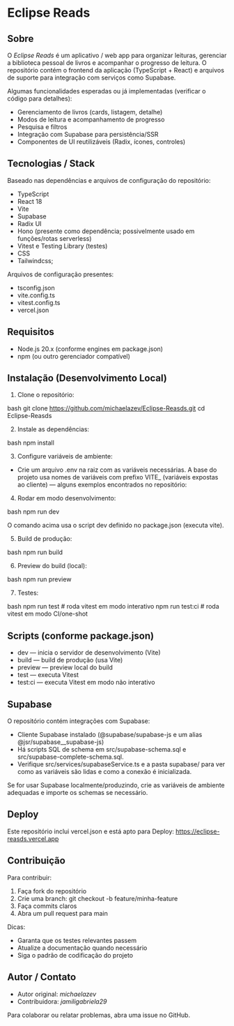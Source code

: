 # Eclipse Reads

## Sobre

O *Eclipse Reads* é um aplicativo / web app para organizar leituras, gerenciar a biblioteca pessoal de livros e acompanhar o progresso de leitura. O repositório contém o frontend da aplicação (TypeScript + React) e arquivos de suporte para integração com serviços como Supabase.

Algumas funcionalidades esperadas ou já implementadas (verificar o código para detalhes):

- Gerenciamento de livros (cards, listagem, detalhe)
- Modos de leitura e acompanhamento de progresso
- Pesquisa e filtros
- Integração com Supabase para persistência/SSR
- Componentes de UI reutilizáveis (Radix, ícones, controles)

## Tecnologias / Stack

Baseado nas dependências e arquivos de configuração do repositório:

- TypeScript
- React 18
- Vite
- Supabase 
- Radix UI 
- Hono (presente como dependência; possivelmente usado em funções/rotas serverless)
- Vitest e Testing Library (testes)
- CSS
- Tailwindcss;

Arquivos de configuração presentes:

- tsconfig.json
- vite.config.ts
- vitest.config.ts
- vercel.json

## Requisitos

- Node.js 20.x (conforme engines em package.json)
- npm (ou outro gerenciador compatível)

## Instalação (Desenvolvimento Local)

1. Clone o repositório:

bash
git clone https://github.com/michaelazev/Eclipse-Reasds.git
cd Eclipse-Reasds


2. Instale as dependências:

bash
npm install


3. Configure variáveis de ambiente:

- Crie um arquivo .env na raiz com as variáveis necessárias. A base do projeto usa nomes de variáveis com prefixo VITE_ (variáveis expostas ao cliente) — alguns exemplos encontrados no repositório:

4. Rodar em modo desenvolvimento:

bash
npm run dev


O comando acima usa o script dev definido no package.json (executa vite).

5. Build de produção:

bash
npm run build


6. Preview do build (local):

bash
npm run preview


7. Testes:

bash
npm run test         # roda vitest em modo interativo
npm run test:ci      # roda vitest em modo CI/one-shot


## Scripts (conforme package.json)

- dev — inicia o servidor de desenvolvimento (Vite)
- build — build de produção (usa Vite)
- preview — preview local do build
- test — executa Vitest
- test:ci — executa Vitest em modo não interativo

## Supabase

O repositório contém integrações com Supabase:

- Cliente Supabase instalado (@supabase/supabase-js e um alias @jsr/supabase__supabase-js)
- Há scripts SQL de schema em src/supabase-schema.sql e src/supabase-complete-schema.sql.
- Verifique src/services/supabaseService.ts e a pasta supabase/ para ver como as variáveis são lidas e como a conexão é inicializada.

Se for usar Supabase localmente/produzindo, crie as variáveis de ambiente adequadas e importe os schemas se necessário.

## Deploy

Este repositório inclui vercel.json e está apto para Deploy: 
https://eclipse-reasds.vercel.app

## Contribuição

Para contribuir:

1. Faça fork do repositório
2. Crie uma branch: git checkout -b feature/minha-feature
3. Faça commits claros
4. Abra um pull request para main

Dicas:

- Garanta que os testes relevantes passem
- Atualize a documentação quando necessário
- Siga o padrão de codificação do projeto

## Autor / Contato

- Autor original: *michaelazev*
- Contribuidora: *jamiligabriela29*

Para colaborar ou relatar problemas, abra uma issue no GitHub.